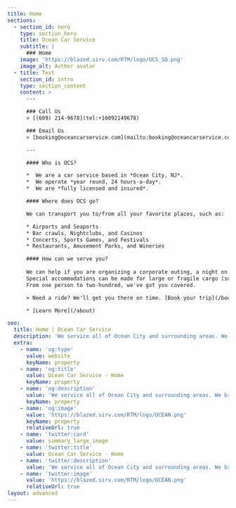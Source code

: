 ```yaml
---
title: Home
sections:
  - section_id: hero
    type: section_hero
    title: Ocean Car Service
    subtitle: |
      ### Home
    image: 'https://blazed.sirv.com/RTM/logo/OCS_SQ.png'
    image_alt: Author avatar
  - title: Text
    section_id: intro
    type: section_content
    content: >
      ---

      ### Call Us
      > [(609) 214-9678](tel:+16092149678)

      ### Email Us
      > [booking@oceancarservice.com](mailto:booking@oceancarservice.com)

      ---

      #### Who is OCS?

      *  We are a car service based in *Ocean City, NJ*.
      *  We operate *year round, 24 hours-a-day*.
      *  We are *fully licensed and insured*.

      #### Where does OCS go?

      We can transport you to/from all your favorite places, such as: 

      * Airports and Seaports
      * Bar crawls, Nightclubs, and Casinos
      * Concerts, Sports Games, and Festivals
      * Restaurants, Amusement Parks, and Wineries

      #### How can we serve you?
      
      We can help if you are organizing a corporate outing, a night on the town with friends, or even a cruise/flight.
      Special accommodations can be made for large or fragile cargo (such as surfboards), large groups, and round-trips.
      From one person to two-hundred, we've got you covered.

      > Need a ride? We'll get you there on time. [Book your trip](/booking).

      * [Learn More](/about)

seo:
  title: Home | Ocean Car Service
  description: 'We service all of Ocean City and surrounding areas. We bring passengers to bars, weddings, sports events, concerts, airports, or really anywhere they need to get to.'
  extra:
    - name: 'og:type'
      value: website
      keyName: property
    - name: 'og:title'
      value: Ocean Car Service - Home
      keyName: property
    - name: 'og:description'
      value: 'We service all of Ocean City and surrounding areas. We bring passengers to bars, weddings, sports events, concerts, airports, or really anywhere they need to get to.'
      keyName: property
    - name: 'og:image'
      value: 'https://blazed.sirv.com/RTM/logo/OCEAN.png'
      keyName: property
      relativeUrl: true
    - name: 'twitter:card'
      value: summary_large_image
    - name: 'twitter:title'
      value: Ocean Car Service - Home
    - name: 'twitter:description'
      value: 'We service all of Ocean City and surrounding areas. We bring passengers to bars, weddings, sports events, concerts, airports, or really anywhere they need to get to.'
    - name: 'twitter:image'
      value: 'https://blazed.sirv.com/RTM/logo/OCEAN.png'
      relativeUrl: true
layout: advanced
---
```

